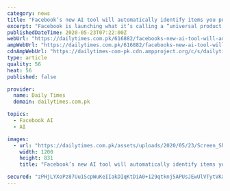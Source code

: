 ```yaml
---
category: news
title: "Facebook’s new AI tool will automatically identify items you put up for sale"
excerpt: "Facebook is launching what it’s calling a “universal product recognition model” that uses artificial intelligence to identify consumer goods,"
publishedDateTime: 2020-05-23T07:22:00Z
webUrl: "https://dailytimes.com.pk/616882/facebooks-new-ai-tool-will-automatically-identify-items-you-put-up-for-sale/"
ampWebUrl: "https://dailytimes.com.pk/616882/facebooks-new-ai-tool-will-automatically-identify-items-you-put-up-for-sale/amp/"
cdnAmpWebUrl: "https://dailytimes-com-pk.cdn.ampproject.org/c/s/dailytimes.com.pk/616882/facebooks-new-ai-tool-will-automatically-identify-items-you-put-up-for-sale/amp/"
type: article
quality: 56
heat: 56
published: false

provider:
  name: Daily Times
  domain: dailytimes.com.pk

topics:
  - Facebook AI
  - AI

images:
  - url: "https://dailytimes.com.pk/assets/uploads/2020/05/23/Screen_Shot_2020_05_19_at_6.14.46_PM.jpg"
    width: 1200
    height: 831
    title: "Facebook’s new AI tool will automatically identify items you put up for sale"

secured: "zPHjLYXoPz87Uu1ScpWuKeIIakDIqKtDiA0+129qtknj5APUsJEwUlVTytVKaOh2LdpOLfLakaYcbdUln7T61IO8e0Isq6VkxCZs0s7wT5UIOx9Dmv8/UyoPdwhfB2U3mfFKtKghXpNWUtGnzt4+tQHe7OAuL3g9VEtZDktfmSyU58Hd7JeRYSCT6VxlhpyiISXqRK3Ri8YyPUBlZxdjFZ3i2yjOUO647iBgfi4mNmqYJOXGNRSdJwMwBXJfwF/WBE9xt9PiWzLa2urV4R7zD6Ue0zb3D8Y/f0KrIKrCZMiAXb6otnLbaQPD35S7UfOY;gT7wvUWx8pdrMdpaRX/J2g=="
---
```


